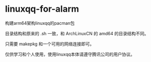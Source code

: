 # linuxqq-for-alarm
构建arm64架构linuxqq的pacman包

目录结构和原来的 .sh 一致，和 ArchLinuxCN 的 amd64 的目录结构不同。

只需要 makepkg 和一个可用的网络连接即可。

仅供学习和个人使用，使用linuxqq本体请遵守腾讯公司的用户协议。